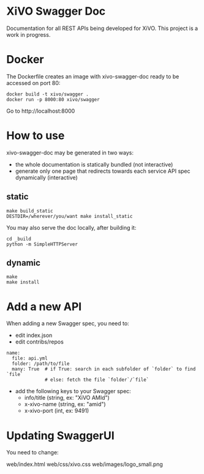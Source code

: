 XiVO Swagger Doc
================

Documentation for all REST APIs being developed for XiVO. This project
is a work in progress.

Docker
======

The Dockerfile creates an image with xivo-swagger-doc ready to be accessed on
port 80:

    docker build -t xivo/swagger .
    docker run -p 8000:80 xivo/swagger

Go to http://localhost:8000


How to use
==========

xivo-swagger-doc may be generated in two ways:

* the whole documentation is statically bundled (not interactive)
* generate only one page that redirects towards each service API spec dynamically (interactive)


static
------

    make build_static
    DESTDIR=/wherever/you/want make install_static

You may also serve the doc locally, after building it:

    cd _build
    python -m SimpleHTTPServer

dynamic
------

    make
    make install


Add a new API
=============

When adding a new Swagger spec, you need to:

- edit index.json
- edit contribs/repos
```
name:
  file: api.yml
  folder: /path/to/file
  many: True  # if True: search in each subfolder of `folder` to find `file`
              # else: fetch the file `folder`/`file`
```

- add the following keys to your Swagger spec:
  - info/title  (string, ex: "XiVO AMId")
  - x-xivo-name (string, ex: "amid")
  - x-xivo-port (int, ex: 9491)


Updating SwaggerUI
==================

You need to change:

web/index.html
web/css/xivo.css
web/images/logo_small.png

